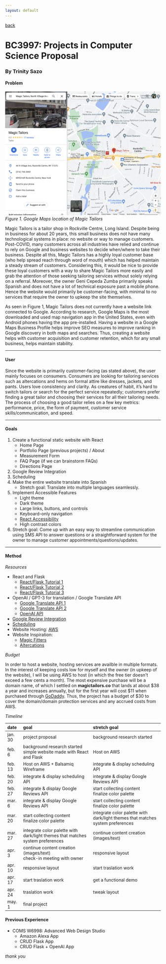 ```yaml
---
layout: default
---
```


[back](../index.html)

# BC3997: Projects in Computer Science Proposal

### By Trinity Sazo

#### Problem

![Google Maps location of Magic Tailors](../assets/img/gmaps.png)
_Figure 1. Google Maps location of Magic Tailors_

Magic Tailors is a tailor shop in Rockville Centre, Long Island. Despite being in business for about 20 years, this small business does not have many technological systems in place: no website or way to manage customers. Post-COVID, many customers across all industries have relied and continue to rely on Google and business websites to decide when/where to take their business. Despite all this, Magic Tailors has a highly loyal customer base (who help spread reach through word of mouth) which has helped maintain a steady stream of customers. Considering this, it would be nice to provide these loyal customers with a way to share Magic Tailors more easily and grab the attention of those seeking tailoring services without solely relying on a referral. Moreover, the owner Geni Cepeda Zumba primarily speaks Spanish and does not have a lot of technical exposure past a mobile phone. Hence the website would primarily be customer-facing, with minimal to no services that require the owner to upkeep the site themselves.

As seen in Figure 1, Magic Tailors does not currently have a website link connected to Google. According to research, Google Maps is the most downloaded and used map navigation app in the United States, even with Android phones having the app pre-installed. Having a website in a Google Maps Business Profile helps improve SEO measures to improve ranking in Google discovery in both maps and searches. Thus, creating a website helps with customer acquisition and customer retention, which for any small business, helps maintain stability.

---

#### User

Since the website is primarily customer-facing (as stated above), the user mainly focuses on consumers. Consumers are looking for tailoring services such as altercations and hems on formal attire like dresses, jackets, and pants. Users love consistency and clarity. As creatures of habit, it’s hard to switch tailors or search for the perfect service repeatedly; customers prefer finding a great tailor and choosing their services for all their tailoring needs. The process of choosing a good tailor relies on a few key metrics: performance, price, the form of payment, customer service skills/communication, and speed.

---

#### Goals

1. Create a functional static website with React
   - Home Page
   - Portfolio Page (previous projects) / About
   - Measurement Form
   - FAQ Page (if we can brainstorm FAQs)
   - Directions Page
2. Google Review Integration
3. Scheduling
4. Make the entire website translate into Spanish
   - Stretch goal: Translate into multiple languages seamlessly.
5. Implement Accessible Features
   - Light theme
   - Dark theme
   - Large links, buttons, and controls
   - Keyboard-only navigation
   - [React Accessibility](https://reactjs.org/docs/accessibility.html)
   - High contrast colors
6. Stretch goal: Come up with an easy way to streamline communication using SMS API to answer questions or a straightforward system for the owner to manage customer appointments/questions/updates.

---

#### Method

_Resources_

- React and Flask
  - [React/Flask Tutorial 1](https://towardsdatascience.com/build-deploy-a-react-flask-app-47a89a5d17d9)
  - [React/Flask Tutorial 2](https://www.geeksforgeeks.org/how-to-connect-reactjs-with-flask-api/)
  - [React/Flask Tutorial 3](https://dev.to/nagatodev/how-to-connect-flask-to-reactjs-1k8i)
- OpenAI / GPT-3 for translation / Google Translate API
  - [Google Translate API 1](https://github.com/matheuss/google-translate-api)
  - [Google Translate API 2](https://rapidapi.com/blog/google-translate-api-tutorial/)
  - [OpenAI API](https://openai.com/api/)
- [Google Review Integration](https://developers.google.com/my-business/content/review-data)
- [Scheduling](https://calendly.com/integration/embed)
- Website Hosting: [AWS](https://aws.amazon.com/getting-started/hands-on/host-static-website/)
- Website Inspiration:
  - [Magic Fitters](http://magicfitters.com/)
  - [Altercations](https://www.alterations.com/)

_Budget_

In order to host a website, hosting services are availble in multiple formats. In the interest of keeping costs low for myself and the owner (in upkeep of the website), I will be using AWS to host (in which the free tier doesn't exceed a few cents a month). The most expensive purchase will be a domain name, of which I settled on **magictailors.co** that lands at about $38 a year and increases annually, but for the first year will cost $11 when purchased through [GoDaddy](godaddy.com). Thus, the project has a budget of $30 to cover the domain/domain protection services and any accrued costs from AWS.

_Timeline_

| date    | goal                                                                           | stretch goal                                                                   |
| :------ | :----------------------------------------------------------------------------- | :----------------------------------------------------------------------------- |
| jan. 30 | project proposal                                                               | background research started                                                    |
| feb. 6  | background research started <br> simple website made with React and Flask      | Host on AWS                                                                    |
| feb. 13 | Host on AWS + Balsamiq Wireframe                                               | integrate & display scheduling API                                             |
| feb. 20 | integrate & display scheduling API                                             | integrate & display Google Reviews API                                         |
| feb. 27 | integrate & display Google Reviews API                                         | start collecting content <br> finalize color palette                           |
| mar. 6  | integrate & display Google Reviews API                                         | start collecting content <br> finalize color palette                           |
| mar. 20 | start collecting content <br> finalize color palette                           | integrate color palette with dark/light themes that matches system preferences |
| mar. 27 | integrate color palette with dark/light themes that matches system preferences | continue content creation (images/text)                                        |
| apr. 3  | continue content creation (images/text) <br> check-in meeting with owner       | responsive layout                                                              |
| apr. 10 | responsive layout                                                              | start traslation work                                                          |
| apr. 17 | start traslation work                                                          | get a functional demo                                                          |
| apr. 24 | traslation work                                                                | tweak layout                                                                   |
| may. 1  | final project                                                                  |                                                                                |

#### Previous Experience

- COMS W6998: Advanced Web Design Studio
  - Amazon Alexa App
  - CRUD Flask App
  - CRUD Flask + OpenAI App

_thank you_
